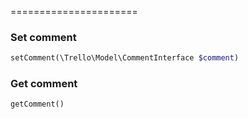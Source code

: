 
======================

### Set comment
```php
setComment(\Trello\Model\CommentInterface $comment)
```

### Get comment
```php
getComment()
```

